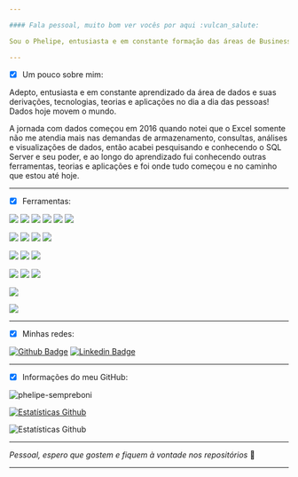 ```yaml
---

#### Fala pessoal, muito bom ver vocês por aqui :vulcan_salute:

Sou o Phelipe, entusiasta e em constante formação das áreas de Business Intelligence, Data Analytics e Data Governance.

---
```


 - [x] Um pouco sobre mim:

Adepto, entusiasta e em constante aprendizado da área de dados e suas derivações, tecnologias, teorias e aplicações no dia a dia das pessoas! Dados hoje movem o mundo.

A jornada com dados começou em 2016 quando notei que o Excel somente não me atendia mais nas demandas de armazenamento, consultas, análises e visualizações de dados, então acabei pesquisando e conhecendo o SQL Server e seu poder, e ao longo do aprendizado fui conhecendo outras ferramentas, teorias e aplicações e foi onde tudo começou e no caminho que estou até hoje.

---

 - [x] Ferramentas:

<p>
  <img src="https://img.shields.io/badge/Database-SQL%20Server-red"/>
  <img src="https://img.shields.io/badge/Database-Oracle-red"/>
  <img src="https://img.shields.io/badge/Database-MySQL-red"/>
  <img src="https://img.shields.io/badge/Database-SQLite%20Studio-red"/>
  <img src="https://img.shields.io/badge/Database-SAP%20Hana-red"/>
  <img src="https://img.shields.io/badge/Database-Microsoft%20Access-red"/>
<p>
  
<p> 
  <img src="https://img.shields.io/badge/Language-T--SQL-brightgreen"/>
  <img src="https://img.shields.io/badge/Language-PL%2FSQL-brightgreen"/>
  <img src="https://img.shields.io/badge/Language-Python-brightgreen"/>
  <img src="https://img.shields.io/badge/Language-VBA-brightgreen"/>
<p> 

<p> 
  <img src="https://img.shields.io/badge/Visualization-Power%20BI-blue"/>
  <img src="https://img.shields.io/badge/Visualization-TIBCO%20Spotfire-blue"/>
  <img src="https://img.shields.io/badge/Visualization-Power%20Point-blue"/>
<p>  
  
<p> 
  <img src="https://img.shields.io/badge/IDLE-Visual%20Studio%20Code-orange"/>
  <img src="https://img.shields.io/badge/IDLE-PyCharm-orange"/>
  <img src="https://img.shields.io/badge/IDLE-Notepad%2B%2B-orange"/>
<p>  
  
<p> 
  <img src="https://img.shields.io/badge/Data%20Modeling-SchemaSpy-blueviolet"/>
<p>
 
<p> 
  <img src="https://img.shields.io/badge/SAP%20GUI-CCS%20Produtivo%2FCRM-yellow"/>
<p>
 
---

 - [x] Minhas redes:

[![Github Badge](https://img.shields.io/badge/-Github-000?style=flat-square&logo=Github&logoColor=white&link=https://github.com/Phelipe-Sempreboni)](https://github.com/Phelipe-Sempreboni)
[![Linkedin Badge](https://img.shields.io/badge/-LinkedIn-blue?style=flat-square&logo=Linkedin&logoColor=white&link=https://www.linkedin.com/in/Phelipe-Sempreboni/)](https://www.linkedin.com/in/luiz-phelipe-utiama-sempreboni-319902169/)

---
- [x] Informações do meu GitHub:
  
<p align = "left"> <img src = "https://komarev.com/ghpvc/?username=phelipe-sempreboni&label=Profile%20views&color=0e75b6&style=flat-square" alt = "phelipe-sempreboni" /> </p>
  
[![Estatísticas Github](https://github-readme-streak-stats.herokuapp.com?user=phelipe-sempreboni&theme=tokyonight)](https://git.io/streak-stats)

![Estatísticas Github](https://github-readme-stats.vercel.app/api?username=phelipe-sempreboni&show_icons=true&theme=tokyonight)
     
---

_Pessoal, espero que gostem e fiquem à vontade nos repositórios_ :love_you_gesture:
  
---

